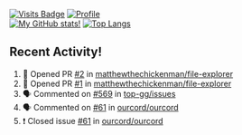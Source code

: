 [![Visits Badge](https://badges.pufler.dev/visits/misly16/misly16)](https://badges.pufler.dev)
[![Profile](https://raw.githubusercontent.com/Misly16/Misly16/master/index.png)](https://github.com/misly16)
<br>
[![My GitHub stats!](https://github-readme-stats.vercel.app/api?username=misly16&show_icons=true&theme=dracula)](https://github.com/misly16)
[![Top Langs](https://github-readme-stats.vercel.app/api/top-langs/?username=misly16&theme=dracula&layout=compact&langs_count=10)](https://github.com/misly16)
<br>


## Recent Activity!
<!--START_SECTION:activity-->
1. 💪 Opened PR [#2](https://github.com/matthewthechickenman/file-explorer/pull/2) in [matthewthechickenman/file-explorer](https://github.com/matthewthechickenman/file-explorer)
2. 💪 Opened PR [#1](https://github.com/matthewthechickenman/file-explorer/pull/1) in [matthewthechickenman/file-explorer](https://github.com/matthewthechickenman/file-explorer)
3. 🗣 Commented on [#569](https://github.com/top-gg/issues/issues/569) in [top-gg/issues](https://github.com/top-gg/issues)
4. 🗣 Commented on [#61](https://github.com/ourcord/ourcord/issues/61) in [ourcord/ourcord](https://github.com/ourcord/ourcord)
5. ❗️ Closed issue [#61](https://github.com/ourcord/ourcord/issues/61) in [ourcord/ourcord](https://github.com/ourcord/ourcord)
<!--END_SECTION:activity-->

